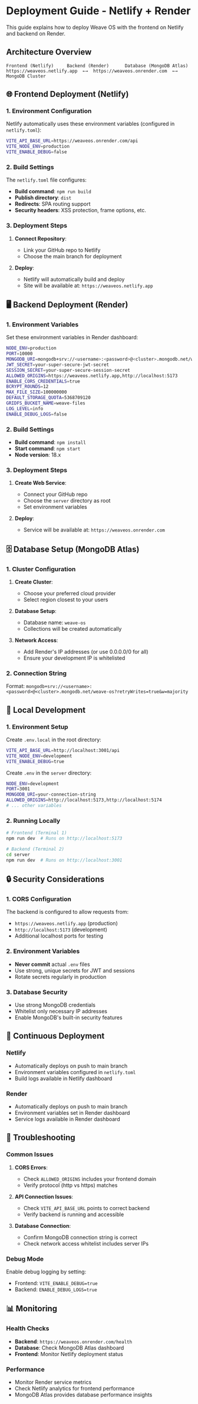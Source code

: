 # Deployment Guide - Netlify + Render

This guide explains how to deploy Weave OS with the frontend on Netlify and backend on Render.

## Architecture Overview

```
Frontend (Netlify)     Backend (Render)      Database (MongoDB Atlas)
https://weaveos.netlify.app  ←→  https://weaveos.onrender.com  ←→  MongoDB Cluster
```

## 🌐 Frontend Deployment (Netlify)

### 1. Environment Configuration

Netlify automatically uses these environment variables (configured in `netlify.toml`):

```bash
VITE_API_BASE_URL=https://weaveos.onrender.com/api
VITE_NODE_ENV=production
VITE_ENABLE_DEBUG=false
```

### 2. Build Settings

The `netlify.toml` file configures:
- **Build command**: `npm run build`
- **Publish directory**: `dist`
- **Redirects**: SPA routing support
- **Security headers**: XSS protection, frame options, etc.

### 3. Deployment Steps

1. **Connect Repository**:
   - Link your GitHub repo to Netlify
   - Choose the main branch for deployment

2. **Deploy**:
   - Netlify will automatically build and deploy
   - Site will be available at: `https://weaveos.netlify.app`

## 🖥️ Backend Deployment (Render)

### 1. Environment Variables

Set these environment variables in Render dashboard:

```bash
NODE_ENV=production
PORT=10000
MONGODB_URI=mongodb+srv://<username>:<password>@<cluster>.mongodb.net/weave-os
JWT_SECRET=your-super-secure-jwt-secret
SESSION_SECRET=your-super-secure-session-secret
ALLOWED_ORIGINS=https://weaveos.netlify.app,http://localhost:5173
ENABLE_CORS_CREDENTIALS=true
BCRYPT_ROUNDS=12
MAX_FILE_SIZE=100000000
DEFAULT_STORAGE_QUOTA=5368709120
GRIDFS_BUCKET_NAME=weave-files
LOG_LEVEL=info
ENABLE_DEBUG_LOGS=false
```

### 2. Build Settings

- **Build command**: `npm install`
- **Start command**: `npm start`
- **Node version**: 18.x

### 3. Deployment Steps

1. **Create Web Service**:
   - Connect your GitHub repo
   - Choose the `server` directory as root
   - Set environment variables

2. **Deploy**:
   - Service will be available at: `https://weaveos.onrender.com`

## 🗄️ Database Setup (MongoDB Atlas)

### 1. Cluster Configuration

1. **Create Cluster**:
   - Choose your preferred cloud provider
   - Select region closest to your users

2. **Database Setup**:
   - Database name: `weave-os`
   - Collections will be created automatically

3. **Network Access**:
   - Add Render's IP addresses (or use 0.0.0.0/0 for all)
   - Ensure your development IP is whitelisted

### 2. Connection String

Format: `mongodb+srv://<username>:<password>@<cluster>.mongodb.net/weave-os?retryWrites=true&w=majority`

## 🔧 Local Development

### 1. Environment Setup

Create `.env.local` in the root directory:

```bash
VITE_API_BASE_URL=http://localhost:3001/api
VITE_NODE_ENV=development
VITE_ENABLE_DEBUG=true
```

Create `.env` in the `server` directory:

```bash
NODE_ENV=development
PORT=3001
MONGODB_URI=your-connection-string
ALLOWED_ORIGINS=http://localhost:5173,http://localhost:5174
# ... other variables
```

### 2. Running Locally

```bash
# Frontend (Terminal 1)
npm run dev  # Runs on http://localhost:5173

# Backend (Terminal 2)
cd server
npm run dev  # Runs on http://localhost:3001
```

## 🔒 Security Considerations

### 1. CORS Configuration

The backend is configured to allow requests from:
- `https://weaveos.netlify.app` (production)
- `http://localhost:5173` (development)
- Additional localhost ports for testing

### 2. Environment Variables

- **Never commit** actual `.env` files
- Use strong, unique secrets for JWT and sessions
- Rotate secrets regularly in production

### 3. Database Security

- Use strong MongoDB credentials
- Whitelist only necessary IP addresses
- Enable MongoDB's built-in security features

## 🔄 Continuous Deployment

### Netlify
- Automatically deploys on push to main branch
- Environment variables configured in `netlify.toml`
- Build logs available in Netlify dashboard

### Render
- Automatically deploys on push to main branch
- Environment variables set in Render dashboard
- Service logs available in Render dashboard

## 🐛 Troubleshooting

### Common Issues

1. **CORS Errors**:
   - Check `ALLOWED_ORIGINS` includes your frontend domain
   - Verify protocol (http vs https) matches

2. **API Connection Issues**:
   - Check `VITE_API_BASE_URL` points to correct backend
   - Verify backend is running and accessible

3. **Database Connection**:
   - Confirm MongoDB connection string is correct
   - Check network access whitelist includes server IPs

### Debug Mode

Enable debug logging by setting:
- Frontend: `VITE_ENABLE_DEBUG=true`
- Backend: `ENABLE_DEBUG_LOGS=true`

## 📊 Monitoring

### Health Checks

- **Backend**: `https://weaveos.onrender.com/health`
- **Database**: Check MongoDB Atlas dashboard
- **Frontend**: Monitor Netlify deployment status

### Performance

- Monitor Render service metrics
- Check Netlify analytics for frontend performance
- MongoDB Atlas provides database performance insights

